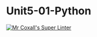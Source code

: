# Unit5-01-Python
[![Mr Coxall's Super Linter](https://github.com/ICS3U-C-Programming-ReidM/Unit5-01-Python/workflows/Mr%20Coxall's%20Super%20Linter/badge.svg)](https://github.com/ICS3U-C-Programming-ReidM/Unit5-01-Python/actions/)
